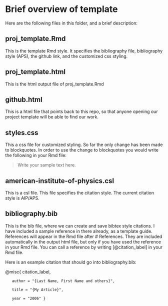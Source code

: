 # Brief overview of template

Here are the following files in this folder, and a brief description:

proj_template.Rmd
-----------------

This is the template Rmd style.
It specifies the bibliography file, bibliography style (APS), the github link, and the customized css styling.

proj_template.html
------------------

This is the html output file of proj_template.Rmd

github.html
-----------

This is a html file that points back to this repo, so that anyone opening our project template will be able to find our work.

styles.css
----------

This a css file for customized styling.
So far the only change has been made to blockquotes. In order to use the change to blockquotes you would write the following in your Rmd file:

<div class="quote-container">

> Write your sample text here.

</div>

american-institute-of-physics.csl
---------------------------------

This is a csl file. This file specifies the citation style. The current citation style is AIP/APS.

bibliography.bib
----------------

This is the bib file, where we can create and save bibtex style citations. I have included a sample reference in there already, as a template guide. References will appear in the Rmd file after # References. They are included automatically in the output html file, but only if you have used the reference in your Rmd file. You can call a reference by writing [@citation_label] in your Rmd file.

Here is an example citation that should go into bibliography.bib:

@misc{ citation_label,
       
       author = "{Last Name, First Name and others}",
       
       title = "{My Article}",
       
       year = "2006" }
